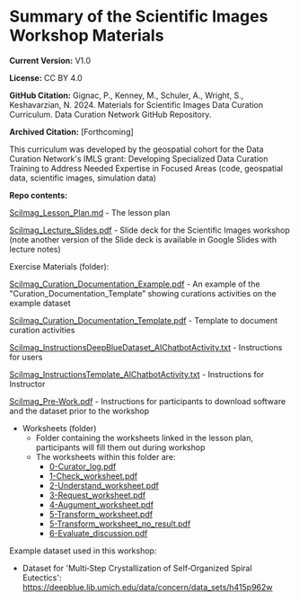 # <a name="_40qxyxr531dz"></a>Summary of the Scientific Images Workshop Materials
**Current Version:** V1.0

**License:** CC BY 4.0

**GitHub Citation:**  Gignac, P., Kenney, M., Schuler, A., Wright, S., Keshavarzian, N. 2024. Materials for Scientific Images Data Curation Curriculum. Data Curation Network GitHub Repository. 

**Archived Citation:** [Forthcoming]

This curriculum was developed by the geospatial cohort for the Data Curation Network's IMLS grant: Developing Specialized Data Curation Training to Address Needed Expertise in Focused Areas (code, geospatial data, scientific images, simulation data)

**Repo contents:**

[SciImag\_Lesson\_Plan.md](<SciImag_Lesson_Plan.md>) - The lesson plan 

[SciImag\_Lecture\_Slides.pdf](<SciImag_Lecture_Slides.pdf>) - Slide deck for the Scientific Images workshop (note another version of the Slide deck is available in Google Slides with lecture notes)

Exercise Materials (folder):

[SciImag\_Curation\_Documentation\_Example.pdf](<Exercise Materials\SciImag_Curation_Documentation_Example.pdf>) - An example of the 
"Curation\_Documentation\_Template” showing curations activities on the example dataset

[SciImag\_Curation\_Documentation\_Template.pdf](<Exercise Materials\SciImag_Curation_Documentation_Template.pdf>) - Template to document curation activities 

[SciImag\_InstructionsDeepBlueDataset\_AIChatbotActivity.txt](<Exercise Materials\SciImag_InstructionsDeepBlueDataset_AIChatbotActivity.txt>) - Instructions for users

[SciImag\_InstructionsTemplate\_AIChatbotActivity.txt](<Exercise Materials\SciImag_InstructionsTemplate_AIChatbotActivity.txt>) - Instructions for Instructor

[SciImag\_Pre-Work.pdf](<Exercise Materials\SciImag_Pre-Work.pdf>) - Instructions for participants to download software and the dataset prior to the workshop

- Worksheets (folder)
  - Folder containing the worksheets linked in the lesson plan, participants will fill them out during workshop
  - The worksheets within this folder are:
    - [0-Curator\_log.pdf](<Exercise Materials\Worksheets\0-Curator_log.pdf>)
    - [1-Check\_worksheet.pdf](<Exercise Materials\Worksheets\1-Check_worksheet.pdf>)
    - [2-Understand\_worksheet.pdf](<Exercise Materials\Worksheets\2-Understand_worksheet.pdf>)
    - [3-Request\_worksheet.pdf](<Exercise Materials\Worksheets\3-Request_worksheet.pdf>)
    - [4-Augument\_worksheet.pdf](<Exercise Materials\Worksheets\4-Augument_worksheet.pdf>)
    - [5-Transform\_worksheet.pdf](<Exercise Materials\Worksheets\5-Transform_worksheet.pdf>)
    - [5-Transform\_worksheet\_no\_result.pdf](<Exercise Materials\Worksheets\5-Transform_worksheet_no_result.pdf>)
    - [6-Evaluate\_discussion.pdf](<Exercise Materials\Worksheets\6-Evaluate_discussion.pdf>)

Example dataset used in this workshop:

- Dataset for 'Multi‑Step Crystallization of Self‑Organized Spiral Eutectics': <https://deepblue.lib.umich.edu/data/concern/data_sets/h415p962w>